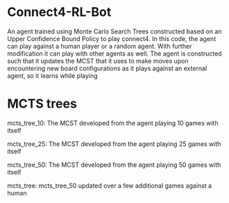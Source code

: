# Connect4-RL-Bot

An agent trained using Monte Carlo Search Trees constructed based on an Upper Confidence Bound Policy to play connect4. 
In this code, the agent can play against a human player or a random agent. With further modification it can play with other agents as well.
The agent is constructed such that it updates the MCST that it uses to make moves upon encountering new board configurations as it plays against an external agent, so it learns while playing

# MCTS trees

mcts_tree_10: The MCST developed from the agent playing 10 games with itself 

mcts_tree_25: The MCST developed from the agent playing 25 games with itself

mcts_tree_50: The MCST developed from the agent playing 50 games with itself

mcts_tree: mcts_tree_50 updated over a few additional games against a human
